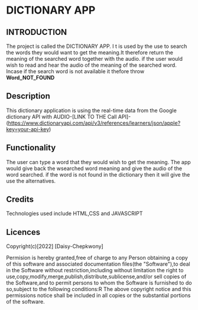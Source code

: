 # DICTIONARY APP

## INTRODUCTION

The  project is called the DICTIONARY APP.
I t is used by the use to search the words they would want to get the meaning.It therefore return the meaning of the searched word together with the audio.
if the user would wish to read and hear the audio of the meaning of the searched word.
Incase if the search word is not available it thefore throw **Word_NOT_FOUND**

## Description

This dictionary application is using the real-time data from the Google dictionary API with AUDIO-[LINK TO THE Call API]-(https://www.dictionaryapi.com/api/v3/references/learners/json/apple?key=your-api-key)


## Functionality
The user can type a word that they would wish to get the meaning.
The app would give back the wsearched word meaning and give the audio of the word searched.
if the word is not found in the dictionary then it will give the use the alternatives.


## Credits

Technologies used include HTML,CSS and JAVASCRIPT

## Licences

Copyright(c)[2022]
[Daisy-Chepkwony]

Permision is hereby granted,free of charge to any Person obtaining a copy of this software and associated documentation files(the "Software"),to deal in the Software without restriction,including without limitation the right to use,copy,modify,merge,publish,distribute,sublicense,and/or sell copies of the Software,and to permit persons to whom the Software is furnished to do so,subject to the following conditions:R The above copyright notice and this permissions notice shall be included in all copies or the substantial portions of the software.